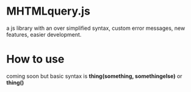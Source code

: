 # MHTMLquery.js
a js library with an over simplified syntax, custom error messages, new features, easier development.

# How to use
coming soon but basic syntax is **thing(something, somethingelse)** or **thing()**
